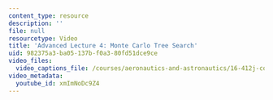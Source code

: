 ```yaml
---
content_type: resource
description: ''
file: null
resourcetype: Video
title: 'Advanced Lecture 4: Monte Carlo Tree Search'
uid: 982375a3-ba05-137b-f0a3-80fd51dce9ce
video_files:
  video_captions_file: /courses/aeronautics-and-astronautics/16-412j-cognitive-robotics-spring-2016/videos-for-advanced-lectures/advanced-lecture-4-monte-carlo-tree-search/xmImNoDc9Z4.vtt
video_metadata:
  youtube_id: xmImNoDc9Z4
---
```

